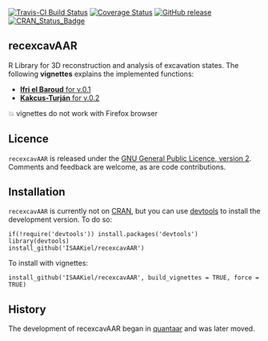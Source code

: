 [![Travis-CI Build Status](https://travis-ci.org/ISAAKiel/recexcavAAR.svg?branch=master)](https://travis-ci.org/ISAAKiel/recexcavAAR) [![Coverage Status](https://img.shields.io/codecov/c/github/ISAAKiel/recexcavAAR/master.svg)](https://codecov.io/github/ISAAKiel/recexcavAAR?branch=master) [![GitHub release](https://img.shields.io/github/release/ISAAKiel/recexcavAAR.svg?maxAge=2592000)]() [![CRAN\_Status\_Badge](http://www.r-pkg.org/badges/version/recexcavAAR)](http://cran.r-project.org/package=recexcavAAR)

recexcavAAR
-----------

R Library for 3D reconstruction and analysis of excavation states. The following **vignettes** explains the implemented functions:

* [**Ifri el Baroud** for v.0.1](https://isaakiel.github.io/recexcavAAR-vignette-1.html)
* [**Kakcus-Turján** for v.0.2](https://isaakiel.github.io/recexcavAAR-vignette-2.html) 

:collision: vignettes do not work with Firefox browser

Licence
-------

`recexcavAAR` is released under the [GNU General Public Licence, version 2](http://www.r-project.org/Licenses/GPL-2). Comments and feedback are welcome, as are code contributions.

Installation
------------

`recexcavAAR` is currently not on [CRAN](http://cran.r-project.org/), but you can use [devtools](http://cran.r-project.org/web/packages/devtools/index.html) to install the development version. To do so:

    if(!require('devtools')) install.packages('devtools')
    library(devtools)
    install_github('ISAAKiel/recexcavAAR')
    
To install with vignettes:

    install_github('ISAAKiel/recexcavAAR', build_vignettes = TRUE, force = TRUE)
    
History
-------

The development of recexcavAAR began in [quantaar](https://github.com/ISAAKiel/quantaar) and was later moved.